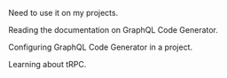 Need to use it on my projects.

Reading the documentation on GraphQL Code Generator.

Configuring GraphQL Code Generator in a project.

Learning about tRPC.